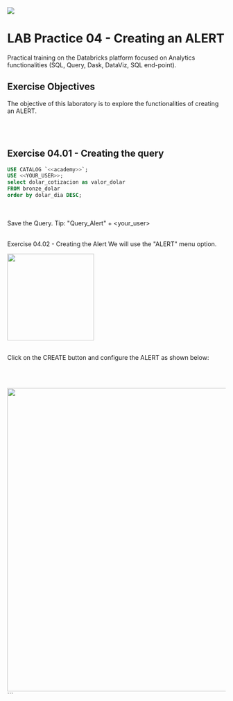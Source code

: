 <img src="https://raw.githubusercontent.com/Databricks-BR/lab_sql/main/images/header_handson_sql.png">

# LAB Practice 04 - Creating an ALERT

Practical training on the Databricks platform focused on Analytics functionalities (SQL, Query, Dask, DataViz, SQL end-point).

## Exercise Objectives

The objective of this laboratory is to explore the functionalities of creating an ALERT.

</br></br>

## Exercise 04.01 - Creating the query

``` sql
USE CATALOG `<<academy>>`;
USE <<YOUR_USER>>;
select dolar_cotizacion as valor_dolar
FROM bronze_dolar
order by dolar_dia DESC;


```
</br></br>
Save the Query. Tip: "Query_Alert" + <your_user>
</br></br>


Exercise 04.02 - Creating the Alert
We will use the "ALERT" menu option.

<img src="https://raw.githubusercontent.com/Databricks-BR/lab_sql/main/images/lab04_1.png" style="height: 200px;">
</br></br>

Click on the CREATE button and configure the ALERT as shown below:

</br></br>

<img src="https://raw.githubusercontent.com/Databricks-BR/lab_sql/main/images/lab04_2.png" style="height: 700px;">
```


